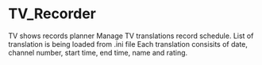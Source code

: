 # TV_Recorder
TV shows records planner
Manage TV translations record schedule.
List of translation is being loaded from .ini file
Each translation consisits of date, channel number, start time, end time, name and rating.
